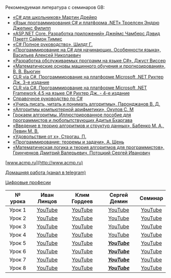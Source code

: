 Рекомендуемая литература с семинаров GB:

* [«C# для школьников» Мартин Дрейер](https://drive.google.com/file/d/1hIUYHkkMjKEqdfApziC43LSDAxWqZVtT/view?usp=sharing)
* [«Язык программирования C# и платформа .NET» Троелсен Эндрю Джепикс Филипп](https://drive.google.com/file/d/1j4Hx4CNOG7uRFDP0_mGES2ZxSzLZ4Btd/view?usp=sharing)
* [«ASP.NET Core. Разработка приложений» Джеймс Чамберс Дэвид Пэкетт Саймон Тиммс](https://drive.google.com/file/d/1u5fBqEe-FmNgkbCevWZ5JxxTrVfJkG1d/view?usp=sharing)
* [«C# Полное руководство», Шилдт Г.](https://drive.google.com/file/d/1YGRLd_mKV2Hqy8DCnKEI8fZ7DElZhigQ/view?usp=sharing)
* [«Программирование на C# для начинающих. Особенности языка», Васильев Алексей Николаевич](https://drive.google.com/file/d/1ydGKlSxF0p-4yCqPz3jNpGAnch3AT8Sp/view?usp=sharing)
* [«Разработка обслуживаемых программ на языке C#», Джуст Виссер](https://drive.google.com/file/d/14ya7eWqjhtJaiNuyJ_0qAqmydBTVe5iJ/view?usp=sharing)
* [«Математические основы машинного обучения и прогнозирования», В. В. Вьюгин](https://drive.google.com/file/d/1hZ7yonCo2gVs5HyZmnKahWD_W1h6rFHr/view?usp=sharing)
* [CLR via C#. Программирование на платформе Microsoft .NET Рихтер Дж. 3-е издание](https://drive.google.com/file/d/1BhOreW_fUnNB0i-GKGlJBnzAqpPm67hR/view?usp=sharing)
* [CLR via C#. Программирование на платформе Microsoft .NET Framework 4.5 на языке C# Рихтер Дж. - 4-е издание](https://drive.google.com/file/d/1at8RGUqMcz_QAkkOK_Fv3dbkIZjZZy6v/view?usp=sharing)
* [Cправочное руководство по C#](https://drive.google.com/file/d/12tjZr6o-S1cwXBjiKcoIT1WFdutSCYuq/view?usp=sharing)
* [«Учись писать, читать и понимать алгоритмы», Паронджанов В. Д.](https://drive.google.com/file/d/10IuD40Xoe49HQDdfi1NFInb8sA1EJJXx/view?usp=sharing)
* [«Алгоритмы компьютерной арифметики», Окулов С. М](https://drive.google.com/file/d/1IWi7y-lBK6G9dwVgl4IWRVRsGG9ah9yu/view?usp=sharing)
* [Грокаем алгоритмы. Иллюстрированное пособие для программистов и любопытствующих Адитья Бхаргава](https://drive.google.com/file/d/1rJm-qXJS2x5LdIn2NqQ0WDScRtSGI3S-/view?usp=sharing)
* [«Введение в теорию алгоритмов и структур данных», Бабенко М. А., Левин М. В.](https://drive.google.com/file/d/1BsNfPLcozcCHRtW_pF-j17AevSElhbj0/view?usp=sharing)
* [«Удовольствие от х», Строгац, П.](https://drive.google.com/file/d/13y6Mb_Bsd4iT8YyRQFCw5vvKlrysANn0/view?usp=sharing)
* [«Программирование: теоремы и задачи», А. Шень](https://drive.google.com/file/d/1hN53rcWowEIBfPsvqQV9W5_fWU3Xu2dL/view?usp=sharing)
* [«Математическая логика и теория алгоритмов для программистов», Гринченков Дмитрий Валерьевич, Потоцкий Сергей Иванович](https://drive.google.com/file/d/1MRIZK2Lj5BLXgMMQM1W782PZFqY_7Yai/view?usp=sharing)


[www.acmp.ru](http://www.acmp.ru)

[Домашняя работа (канал в telegram)](https://t.me/+_q0-YJrrVlhhY2Uy)

[Цифровые професии](https://profidigital.gosuslugi.ru/?direction=prog)

| № урока |        Иван Линцов        |       Клим Гордеев       |       Сергей Демин       |                   Семинар                   |
| :-----------: | :----------------------------------: | :----------------------------------: | :----------------------------------: | :------------------------------------------------: |
|  Урок 1  | [YouTube](https://youtu.be/cyz89oRUcQo) | [YouTube](https://youtu.be/NMMF2RO22uw) | [YouTube](https://youtu.be/4aBsIp1iM3g) |        [YouTube](https://youtu.be/aPpRbGPBxJk)        |
|  Урок 2  | [YouTube](https://youtu.be/LME7fv4OeWQ) | [YouTube](https://youtu.be/L3MIW7Letb8) | [YouTube](https://youtu.be/71TlixSCtak) |        [YouTube](https://youtu.be/9cWm6nze29M)        |
|  Урок 3  | [YouTube](https://youtu.be/T2WlMecRFew) | [YouTube](https://youtu.be/lcmiaGLTbcc) | [YouTube](https://youtu.be/bMV-1Vkl0eU) |        [YouTube](https://youtu.be/GrcKmjz8APE)        |
|  Урок 4  | [YouTube](https://youtu.be/M_gAp7fbgQU) | [YouTube](https://youtu.be/ghX8BGg2AKY) | [YouTube](https://youtu.be/tPR4OuduNmM)|[YouTube](https://youtu.be/Z95dc5e1Sb8)        |
|  Урок 5  | [YouTube](https://youtu.be/aWagc_yJIJc) | [YouTube](https://youtu.be/yhRw2EwI6_s) | [***YouTube***]()        |        [YouTube](https://youtu.be/dNe-zoYmCJQ)        |
|  Урок 6  | [YouTube](https://youtu.be/f4A6L28332c) | [YouTube](https://youtu.be/GqoTZwkw__c) | [***YouTube***]()        | [YouTube](https://youtu.be/qMbUD-V9HTA) |
|  Урок 7  | [YouTube](https://youtu.be/wZ5EEAdy5yc) | [YouTube](https://youtu.be/82QT289F0zw) | [***YouTube***]()        |               [YouTube](https://youtu.be/MbSOUdiA4dU)               |
|  Урок 8  | [YouTube](https://youtu.be/-zmLrIy0Y88) | [YouTube](https://youtu.be/dELHC9GRJGE) | [***YouTube***]()|[YouTube](https://youtu.be/w8UVarr5edc)|

[Zoom1_1]: (https://gbcdn.mrgcdn.ru/uploads/record/204263/attachment/c6d49798fe20fdee2b76b7553fa43bcb.mp4)
[YouTube1_1]: (https://youtu.be/cyz89oRUcQo)
[Zoom2_1]: (https://gbcdn.mrgcdn.ru/uploads/record/204890/attachment/66243a76a4903b1af8ce210f0ffa0c40.mp4)
[YouTube2_1]: (https://youtu.be/LME7fv4OeWQ)
[Zoom3_1]: (https://gbcdn.mrgcdn.ru/uploads/record/205494/attachment/c42010ee6be842bc524480b7f2b06853.mp4)
[YouTube3_1]: (https://youtu.be/T2WlMecRFew)
[Zoom4_1]: (https://gbcdn.mrgcdn.ru/uploads/record/206125/attachment/be15528300379f5502503e8621cb9146.mp4)
[YouTube4_1]: (https://youtu.be/M_gAp7fbgQU)
[Zoom5_1]: (https://gbcdn.mrgcdn.ru/uploads/record/206703/attachment/15b0ed139767e97f32d54b178e6b1a68.mp4)
[YouTube5_1]: (https://youtu.be/aWagc_yJIJc)
[Zoom6_1]: (https://gbcdn.mrgcdn.ru/uploads/record/207375/attachment/f16516c296409dd4ac65bb3d72486fdd.mp4)
[YouTube6_1]: (https://youtu.be/f4A6L28332c)
[Zoom7_1]: (https://gbcdn.mrgcdn.ru/uploads/record/207900/attachment/a7fb29d8ee36fbcfd136884339cda277.mp4)
[YouTube7_1]: (https://youtu.be/wZ5EEAdy5yc)
[Zoom1_2]: (https://gbcdn.mrgcdn.ru/uploads/record/204551/attachment/9ce8bf11c7c512fe97bcbff6b061e14a.mp4)
[YouTube1_2]: (https://youtu.be/NMMF2RO22uw)
[Zoom2_2]: (https://gbcdn.mrgcdn.ru/uploads/record/204651/attachment/a47204d82f1f51cc2c4566d5e0ee6074.mp4)
[YouTube2_2]: (https://youtu.be/L3MIW7Letb8)
[Zoom3_2]: (https://gbcdn.mrgcdn.ru/uploads/record/205740/attachment/5ea13582805982484fd08fd4d171e5a4.mp4)
[YouTube3_2]: (https://youtu.be/lcmiaGLTbcc)
[Zoom4_2]: (https://gbcdn.mrgcdn.ru/uploads/record/205825/attachment/ca22832b0cf057af372e15645bb2f903.mp4)
[YouTube4_2]: (https://youtu.be/ghX8BGg2AKY)
[Zoom5_2]: (https://gbcdn.mrgcdn.ru/uploads/record/206969/attachment/fb8f56d26a2d8ec69ec85df747bce0ad.mp4)
[YouTube5_2]: (https://youtu.be/yhRw2EwI6_s)
[Zoom6_2]: (https://gbcdn.mrgcdn.ru/uploads/record/207139/attachment/32ec7d2c979dee8fa585edfc341e426b.mp4)
[Zoom7_2]: (https://gbcdn.mrgcdn.ru/uploads/record/208138/attachment/b2273360379a0cacb61589a38ef2298f.mp4)
[YouTube7_2]: (https://youtu.be/82QT289F0zw)
[Zoom1_3]: (https://gbcdn.mrgcdn.ru/uploads/record/206699/attachment/1b378d77f679188b7014ecdc63bf6196.mp4)
[YouTube1_3]: (https://youtu.be/4aBsIp1iM3g)
[Zoom2_3]: (https://gbcdn.mrgcdn.ru/uploads/record/207385/attachment/b3abc5fd42991bccbd2d0b9c7261a818.mp4)
[YouTube2_3]: (https://youtu.be/71TlixSCtak)
